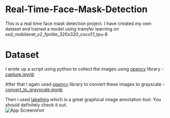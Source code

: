 # Real-Time-Face-Mask-Detection

This is a real time face mask detection project. I have created my own dataset and  trained a model using transfer learning on ssd_mobilenet_v2_fpnlite_320x320_coco17_tpu-8 
# Dataset
I wrote up a script using python to collect the images using [opencv](https://opencv.org/) library - [capture.ipynb](https://github.com/chiragdeep01/Real-Time-Face-Mask-Detection/blob/master/Tensorflow/workspace/images/capture.ipynb)

After that I again used [opencv](https://opencv.org/) library to convert these images to grayscale - [convert_to_grayscale.ipynb](https://github.com/chiragdeep01/Real-Time-Face-Mask-Detection/blob/master/Tensorflow/workspace/images/convert_to_grayscale.ipynb)  

Then i used [labelImg](https://github.com/tzutalin/labelImg) which is a great graphical image annotation tool. You should definitely check it out.  
![App Screenshot](https://github.com/chiragdeep01/Real-Time-Face-Mask-Detection/blob/master/readme_ss/2.png)


